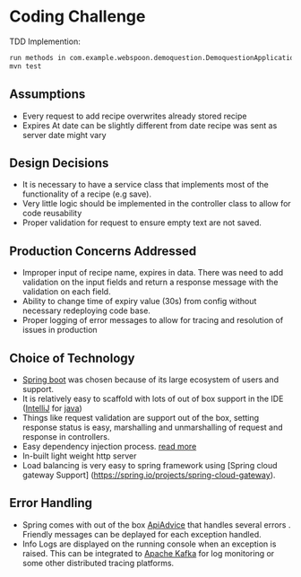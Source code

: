#  Coding Challenge

TDD Implemention:
```sh
run methods in com.example.webspoon.demoquestion.DemoquestionApplicationTests
mvn test
```

## Assumptions

- Every request to add recipe overwrites already stored recipe
- Expires At date can be slightly different from date recipe was sent as server date might vary


## Design Decisions
- It is necessary to have a service class that implements most of the functionality of a recipe (e.g save).
- Very little logic should be implemented in the controller class to allow for code reusability
- Proper validation for request to ensure empty text are not saved.

## Production Concerns Addressed
- Improper input of recipe name, expires in data. There was need to add validation on the 
input fields and return a response message with the validation on each field.
- Ability to change time of expiry value (30s) from config without necessary redeploying code base.
- Proper logging of error messages to allow for tracing and resolution of issues in production

## Choice of Technology
-  [Spring boot](https://spring.io/projects/spring-boot) was chosen because of its large ecosystem of users and support.
- It is relatively easy to scaffold with lots of out of box support in the IDE ([IntelliJ](https://www.jetbrains.com/idea/promo) for [java](https://www.jetbrains.com/idea))
- Things like request validation are support out of the box, setting response status is easy,
 marshalling and unmarshalling of request and response in controllers.
- Easy dependency injection process. [read more](https://www.baeldung.com/spring-dependency-injection#)
- In-built light weight http server
- Load balancing is very easy to spring framework using [Spring cloud gateway Support] (https://spring.io/projects/spring-cloud-gateway).


## Error Handling
- Spring comes with out of the box [ApiAdvice](https://spring.io/blog/2013/11/01/exception-handling-in-spring-mvc) that handles several errors . Friendly messages can 
be deplayed for each exception handled.
- Info Logs are displayed on the running console when an exception is raised. This can be integrated 
to [Apache Kafka](https://kafka.apache.org/) for log monitoring  or some other distributed tracing platforms.
